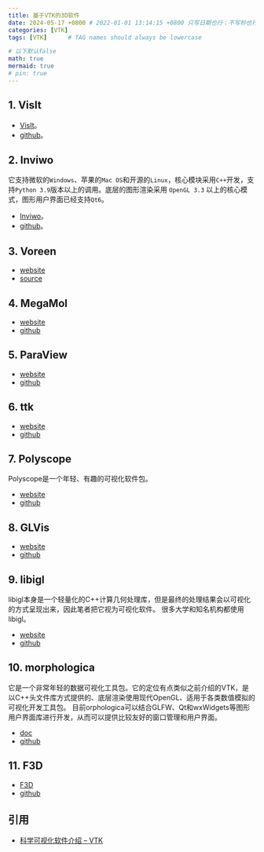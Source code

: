 ```yaml
---
title: 基于VTK的3D软件
date: 2024-05-17 +0800 # 2022-01-01 13:14:15 +0800 只写日期也行；不写秒也行；这样也行 2022-03-09T00:55:42+08:00
categories: [VTK]
tags: [VTK]      # TAG names should always be lowercase

# 以下默认false
math: true
mermaid: true
# pin: true
---
```


## 1. VisIt

- [VisIt](https://visit-dav.github.io/visit-website/)。
- [github](https://github.com/visit-dav/visit)。

## 2. Inviwo

它支持微软的`Windows`、苹果的`Mac OS`和开源的`Linux`，核心模块采用`C++`开发，支持`Python 3.9`版本以上的调用。底层的图形渲染采用 `OpenGL 3.3` 以上的核心模式，图形用户界面已经支持`Qt6`。

- [Inviwo](https://inviwo.org/)。
- [github](https://github.com/inviwo/inviwo)。

## 3. Voreen

- [website](https://www.uni-muenster.de/Voreen/)
- [source](https://www.uni-muenster.de/Voreen/download/index.html)

## 4. MegaMol

- [website](https://megamol.org/)
- [github](https://github.com/UniStuttgart-VISUS/megamol)

## 5. ParaView

- [website](https://www.paraview.org/)
- [github](https://github.com/Kitware/ParaView)

## 6. ttk

- [website](https://topology-tool-kit.github.io/)
- [github](https://github.com/topology-tool-kit/ttk)

## 7. Polyscope

Polyscope是一个年轻、有趣的可视化软件包。

- [website](https://polyscope.run/)
- [github](https://github.com/nmwsharp/polyscope)

## 8. GLVis

- [website](https://glvis.org/)
- [github](https://github.com/GLVis/glvis)

## 9. libigl

libigl本身是一个轻量化的C++计算几何处理库，但是最终的处理结果会以可视化的方式呈现出来，因此笔者把它视为可视化软件。
很多大学和知名机构都使用libigl。

- [website](https://libigl.github.io/)
- [github](https://github.com/libigl/libigl)

## 10. morphologica

它是一个非常年轻的数据可视化工具包。它的定位有点类似之前介绍的VTK，是以C++头文件库方式提供的、底层渲染使用现代OpenGL、适用于各类数值模拟的可视化开发工具包。
目前orphologica可以结合GLFW、Qt和wxWidgets等图形用户界面库进行开发，从而可以提供比较友好的窗口管理和用户界面。

- [doc](https://abrg-models.github.io/morphologica/)
- [github](https://github.com/ABRG-Models/morphologica)

## 11. F3D

- [F3D](https://f3d.app/)
- [github](https://github.com/f3d-app/f3d)

## 引用

- [科学可视化软件介绍 – VTK](https://zhuanlan.zhihu.com/p/683795058)
